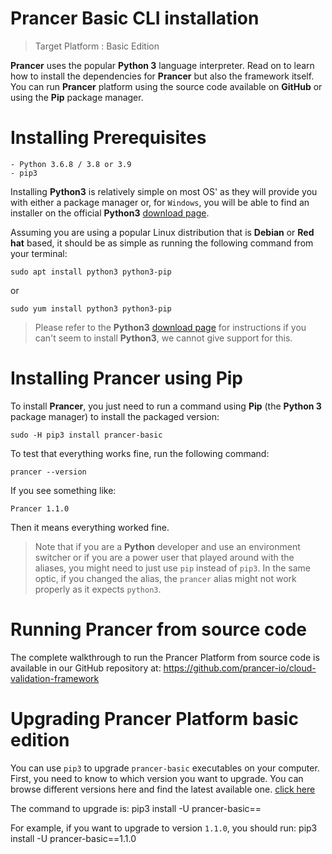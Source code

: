 # Prancer Basic CLI installation

> Target Platform : Basic Edition

**Prancer** uses the popular **Python 3** language interpreter. Read on to learn how to install the dependencies for **Prancer** but also the framework itself. You can run **Prancer** platform using the source code available on **GitHub** or using the **Pip** package manager.

# Installing Prerequisites

    - Python 3.6.8 / 3.8 or 3.9
    - pip3

Installing **Python3** is relatively simple on most OS' as they will provide you with either a package manager or, for `Windows`, you will be able to find an installer on the official **Python3** [download page](https://www.python.org/downloads/).

Assuming you are using a popular Linux distribution that is **Debian** or **Red hat** based, it should be as simple as running the following command from your terminal:

    sudo apt install python3 python3-pip

or

    sudo yum install python3 python3-pip

> Please refer to the **Python3** [download page](https://www.python.org/downloads/) for instructions if you can't seem to install **Python3**, we cannot give support for this.

# Installing Prancer using Pip

To install **Prancer**, you just need to run a command using **Pip** (the **Python 3** package manager) to install the packaged version:

    sudo -H pip3 install prancer-basic

To test that everything works fine, run the following command:

    prancer --version

If you see something like:

    Prancer 1.1.0

Then it means everything worked fine.

> Note that if you are a **Python** developer and use an environment switcher or if you are a power user that played around with the aliases, you might need to just use `pip` instead of `pip3`. In the same optic, if you changed the alias, the `prancer` alias might not work properly as it expects `python3`.

# Running Prancer from source code

The complete walkthrough to run the Prancer Platform from source code is available in our GitHub repository at: https://github.com/prancer-io/cloud-validation-framework
 
# Upgrading Prancer Platform basic edition

You can use `pip3` to upgrade `prancer-basic` executables on your computer.
First, you need to know to which version you want to upgrade. You can browse different versions here and find the latest available one. [click here](https://github.com/prancer-io/cloud-validation-framework/releases)

The command to upgrade is:
    pip3 install -U prancer-basic==<latest-version>

For example, if you want to upgrade to version `1.1.0`, you should run:
    pip3 install -U prancer-basic==1.1.0

    
